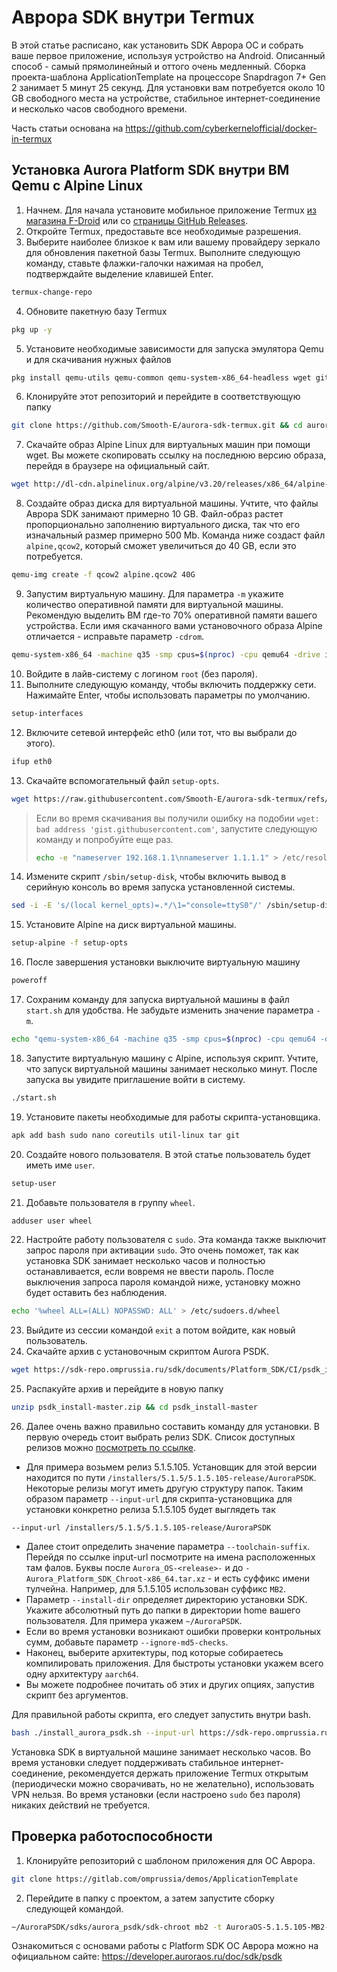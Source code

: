 # Аврора SDK внутри Termux

В этой статье расписано, как установить SDK Аврора ОС и собрать ваше первое приложение, используя устройство на Android. Описанный способ - самый прямолинейный и оттого очень медленный. Сборка проекта-шаблона ApplicationTemplate на процессоре Snapdragon 7+ Gen 2 занимает 5 минут 25 секунд. Для установки вам потребуется около 10 GB свободного места на устройстве, стабильное интернет-соединение и несколько часов свободного времени.

Часть статьи основана на https://github.com/cyberkernelofficial/docker-in-termux

## Установка Aurora Platform SDK внутри ВМ Qemu с Alpine Linux

1. Начнем. Для начала установите мобильное приложение Termux [из магазина F-Droid](https://f-droid.org/packages/com.termux/) или со [страницы GitHub Releases](https://github.com/termux/termux-app/releases).
2. Откройте Termux, предоставьте все необходимые разрешения.
3. Выберите наиболее близкое к вам или вашему провайдеру зеркало для обновления пакетной базы Termux. Выполните следующую команду, ставьте флажки-галочки нажимая на пробел, подтверждайте выделение клавишей Enter.
```sh
termux-change-repo
```
4. Обновите пакетную базу Termux
```sh
pkg up -y
```
5. Установите необходимые зависимости для запуска эмулятора Qemu и для скачивания нужных файлов
```sh
pkg install qemu-utils qemu-common qemu-system-x86_64-headless wget git -y
```
6. Клонируйте этот репозиторий и перейдите в соответствующую папку
```sh
git clone https://github.com/Smooth-E/aurora-sdk-termux.git && cd aurora-sdk-termux
```
7. Скачайте образ Alpine Linux для виртуальных машин при помощи wget. Вы можете скопировать ссылку на последнюю версию образа, перейдя в браузере на официальный сайт.
```sh
wget http://dl-cdn.alpinelinux.org/alpine/v3.20/releases/x86_64/alpine-virt-3.20.2-x86_64.iso
```
8. Создайте образ диска для виртуальной машины. Учтите, что файлы Аврора SDK занимают примерно 10 GB. Файл-образ растет пропорционально заполнению виртуального диска, так что его изначальный размер примерно 500 Mb. Команда ниже создаст файл `alpine,qcow2`, который сможет увеличиться до 40 GB, если это потребуется.
```sh
qemu-img create -f qcow2 alpine.qcow2 40G
```
9. Запустим виртуальную машину. Для параметра `-m` укажите количество оперативной памяти для виртуальной машины. Рекомендую выделить ВМ где-то 70% оперативной памяти вашего устройства. Если имя скачанного вами установочного образа Alpine отличается - исправьте параметр `-cdrom`.
```sh
qemu-system-x86_64 -machine q35 -smp cpus=$(nproc) -cpu qemu64 -drive if=pflash,format=raw,read-only=on,file=$PREFIX/share/qemu/edk2-x86_64-code.fd -netdev user,id=n1,dns=8.8.8.8,hostfwd=tcp::2222-:22 -device virtio-net,netdev=n1 -cdrom alpine-virt-3.20.2-x86_64.iso -nographic -m 6000 alpine.qcow2
```
10.  Войдите в лайв-систему с логином `root` (без пароля).
11.  Выполните следующую команду, чтобы включить поддержку сети. Нажимайте Enter, чтобы использовать параметры по умолчанию.
```sh
setup-interfaces
```
12. Включите сетевой интерфейс eth0 (или тот, что вы выбрали до этого).
```sh
ifup eth0
```
13. Скачайте вспомогательный файл `setup-opts`.
```sh
wget https://raw.githubusercontent.com/Smooth-E/aurora-sdk-termux/refs/heads/master/setup-ops
```
> Если во время скачивания вы получили ошибку на подобии `wget: bad address 'gist.githubusercontent.com'`, запустите следующую команду и попробуйте еще раз.
> ```sh
> echo -e "nameserver 192.168.1.1\nnameserver 1.1.1.1" > /etc/resolv.conf
> ```
14. Измените скрипт `/sbin/setup-disk`, чтобы включить вывод в серийную консоль во время запуска установленной системы.
```sh
sed -i -E 's/(local kernel_opts)=.*/\1="console=ttyS0"/' /sbin/setup-disk
```
15.  Установите Alpine на диск виртуальной машины.
```sh
setup-alpine -f setup-opts
```
16.  После завершения установки выключите виртуальную машину
```sh
poweroff
```
17.  Сохраним команду для запуска виртуальной машины в файл `start.sh` для удобства. Не забудьте изменить значение параметра `-m`.
```sh
echo "qemu-system-x86_64 -machine q35 -smp cpus=$(nproc) -cpu qemu64 -drive if=pflash,format=raw,read-only=on,file=$PREFIX/share/qemu/edk2-x86_64-code.fd -netdev user,id=n1,dns=8.8.8.8,hostfwd=tcp::2222-:22 -device virtio-net,netdev=n1 -nographic -m 6000 alpine.qcow2" > start.sh && chmod +x start.sh
```
18.  Запустите виртуальную машину с Alpine, используя скрипт. Учтите, что запуск виртуальной машины занимает несколько минут. После запуска вы увидите приглашение войти в систему.
```sh
./start.sh
```
19.  Установите пакеты необходимые для работы скрипта-установщика.
```sh
apk add bash sudo nano coreutils util-linux tar git
```
20.   Создайте нового пользователя. В этой статье пользователь будет иметь име `user`. 
```sh
setup-user
```
21.  Добавьте пользователя в группу `wheel`.
```sh
adduser user wheel
```
22.  Настройте работу пользователя с `sudo`. Эта команда также выключит запрос пароля при активации `sudo`. Это очень поможет, так как установка SDK занимает несколько часов и полностью останавливается, если вовремя не ввести пароль. После выключения запроса пароля командой ниже, установку можно будет оставить без наблюдения.
```sh
echo '%wheel ALL=(ALL) NOPASSWD: ALL' > /etc/sudoers.d/wheel
```
23.  Выйдите из сессии командой `exit` а потом войдите, как новый пользователь.
24.  Скачайте архив с установочным скриптом Aurora PSDK.
```sh
wget https://sdk-repo.omprussia.ru/sdk/documents/Platform_SDK/CI/psdk_install-master.zip
```
25.  Распакуйте архив и перейдите в новую папку
```sh
unzip psdk_install-master.zip && cd psdk_install-master
```
26.  Далее очень важно правильно составить команду для установки. В первую очередь стоит выбрать релиз SDK. Список доступных релизов можно [посмотреть по ссылке](https://sdk-repo.omprussia.ru/sdk/installers/).

- Для примера возьмем релиз 5.1.5.105. Установщик для этой версии находится по пути `/installers/5.1.5/5.1.5.105-release/AuroraPSDK`. Некоторые релизы могут иметь другую структуру папок. Таким образом параметр `--input-url` для скрипта-установщика для установки конкретно релиза 5.1.5.105 будет выглядеть так
```
--input-url /installers/5.1.5/5.1.5.105-release/AuroraPSDK
```

- Далее стоит определить значение параметра `--toolchain-suffix`. Перейдя по ссылке input-url посмотрите на имена расположенных там фалов. Буквы после `Aurora_OS-<release>-` и до `-Aurora_Platform_SDK_Chroot-x86_64.tar.xz` - и есть суффикс имени тулчейна. Например, для 5.1.5.105 использован суффикс `MB2`.
- Параметр `--install-dir` определяет директорию установки SDK. Укажите абсолютный путь до папки в директории home вашего пользователя. Для примера укажем `~/AuroraPSDK`.
- Если во время установки возникают ошибки проверки контрольных сумм, добавьте параметр `--ignore-md5-checks`.
- Наконец, выберите архитектуры, под которые собираетесь компилировать приложения. Для быстроты установки укажем всего одну архитектуру `aarch64`.
- Вы можете подробнее почитать об этих и других опциях, запустив скрипт без аргументов.

Для правильной работы скрипта, его следует запустить внутри bash.
```sh
bash ./install_aurora_psdk.sh --input-url https://sdk-repo.omprussia.ru/sdk/installers/5.1.5/5.1.5.105-release/AuroraPSDK --toolchain-suffix MB2 --install-dir ~/AuroraPSDK --ignore-md5-checks --allowed-targets aarch64
```

Установка SDK в виртуальной машине занимает несколько часов. Во время установки следует поддерживать стабильное интернет-соединение, рекомендуется держать приложение Termux открытым (периодически можно сворачивать, но не желательно), использовать VPN нельзя. Во время установки (если настроено `sudo` без пароля) никаких действий не требуется.

## Проверка работоспособности

1. Клонируйте репозиторий с шаблоном приложения для ОС Аврора.
```bash
git clone https://gitlab.com/omprussia/demos/ApplicationTemplate
```
2. Перейдите в папку с проектом, а затем запустите сборку следующей командой.
```bash
~/AuroraPSDK/sdks/aurora_psdk/sdk-chroot mb2 -t AuroraOS-5.1.5.105-MB2-aarch64 -x build
```

Ознакомиться с основами работы с Platform SDK ОС Аврора можно на официальном сайте: https://developer.auroraos.ru/doc/sdk/psdk
